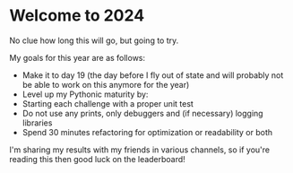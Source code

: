 # Welcome to 2024

No clue how long this will go, but going to try. 

My goals for this year are as follows:
* Make it to day 19 (the day before I fly out of state and will probably not be able to work on this anymore for the year)
* Level up my Pythonic maturity by:
* Starting each challenge with a proper unit test
* Do not use any prints, only debuggers and (if necessary) logging libraries
* Spend 30 minutes refactoring for optimization or readability or both

I'm sharing my results with my friends in various channels, so if you're reading this then good luck on the leaderboard!
